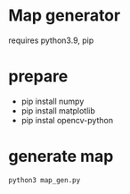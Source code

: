 # Map generator
requires python3.9, pip

# prepare

- pip install numpy
- pip install matplotlib
- pip instal opencv-python

# generate map
`python3 map_gen.py`
